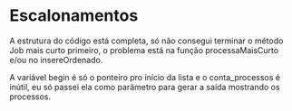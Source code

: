 # Escalonamentos
A estrutura do código está completa, só não consegui terminar o método Job mais curto primeiro, o problema está na função processaMaisCurto e/ou no insereOrdenado.

A variável begin é só o ponteiro pro início da lista e o conta_processos é inútil, eu só passei ela como parâmetro para gerar a saída mostrando os processos.
